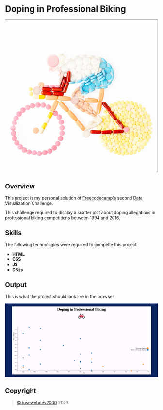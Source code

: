 # Doping in Professional Biking
<div align="center">
    <img src="doping-biking.png" alt="Doping in Biking Illustration" width="700">
</div>

## Overview

<div>
    <p>This project is my personal solution of <a href="https://www.freecodecamp.org/" target="_blank">Freecodecamp's</a> second <a href="https://www.freecodecamp.org/learn/data-visualization/data-visualization-projects/visualize-data-with-a-scatterplot-graph" target="_blank">Data Visualization Challenge</a>.</p>
    <p>This challenge required to display a scatter plot about doping allegations in professional biking competitions between 1994 and 2016.</p>
</div>

## Skills
<div>
    <p>The following technologies were required to compelte this project</p>
    <ul style="list-style-type: square;">
        <li><b>HTML</b></li>
        <li><b>CSS</b></li>
        <li><b>JS</b></li>
        <li><b>D3.js</b></li>
    </ul>
</div>

## Output
<div>
    <p>This is what the project should look like in the browser</p>
    <img src="output.png" alt="Doping in Biking Scatter Plot">
</div>


## Copyright
<div>
    <blockquote>
        <a href="https://github.com/josewebdev2000">&copy; josewebdev2000</a> 2023
    </blockquote>
</div>